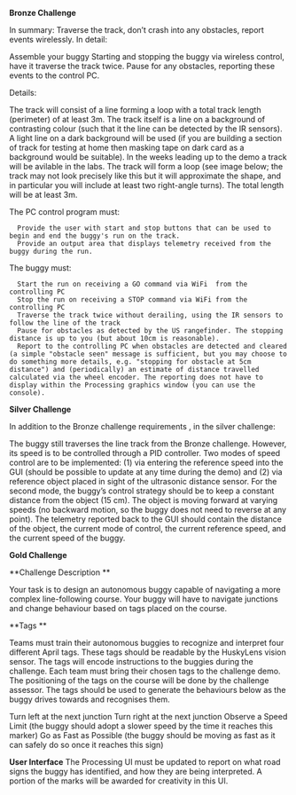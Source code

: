 **Bronze Challenge**

In summary: Traverse the track, don’t crash into any obstacles, report events wirelessly.​
In detail:

   Assemble your buggy
   Starting and stopping the buggy via wireless control, have it traverse the track twice. Pause for any obstacles, reporting these events to the control PC.
   
Details:

   The track will consist of a line forming a loop with a total track length (perimeter) of at least 3m. 
      The track itself is a line on a background of contrasting colour (such that it the line can be detected by the IR sensors). A light line on a dark background will be used (if you are building a section of         track for testing at home then masking tape on dark card as a background would be suitable). In the weeks leading up to the demo a track will be avilable in the labs.
      The track will form a loop (see image below; the track may not look precisely like this but it will approximate the shape, and in particular you will include at least two right-angle turns). The total             length will be at least 3m.

   The PC control program must:
   
      Provide the user with start and stop buttons that can be used to begin and end the buggy's run on the track.
      Provide an output area that displays telemetry received from the buggy during the run. 
      
   The buggy must:
   
      Start the run on receiving a GO command via WiFi  from the controlling PC
      Stop the run on receiving a STOP command via WiFi from the controlling PC
      Traverse the track twice without derailing, using the IR sensors to follow the line of the track
      Pause for obstacles as detected by the US rangefinder. The stopping distance is up to you (but about 10cm is reasonable).
      Report to the controlling PC when obstacles are detected and cleared (a simple "obstacle seen" message is sufficient, but you may choose to do something more details, e.g. "stopping for obstacle at 5cm            distance") and (periodically) an estimate of distance travelled calculated via the wheel encoder. The reporting does not have to display within the Processing graphics window (you can use the console).

**Silver Challenge**

In addition to the Bronze challenge requirements , in the silver challenge:  

The buggy still traverses the line track from the Bronze challenge. However, its speed is to be controlled through a PID controller. Two modes of speed control are to be implemented: (1) via entering the reference speed into the GUI (should be possible to update at any time during the demo) and (2) via reference object placed in sight of the ultrasonic distance sensor. For the second mode, the buggy’s control strategy should be to keep a constant distance from the object (15 cm). The object is moving forward at varying speeds (no backward motion, so the buggy does not need to reverse at any point). The telemetry reported back to the GUI should contain the distance of the object, the current mode of control, the current reference speed, and the current speed of the buggy.

**Gold Challenge**

**Challenge Description **

Your task is to design an autonomous buggy capable of navigating a more complex line-following course. Your buggy will have to navigate junctions and change behaviour based on tags placed on the course. 

**Tags **

Teams must train their autonomous buggies to recognize and interpret four different April tags. These tags should be readable by the HuskyLens vision sensor. The tags will encode instructions to the buggies during the challenge. Each team must bring their chosen tags to the challenge demo. The positioning of the tags on the course will be done by the challenge assessor. The tags should be used to generate the behaviours below as the buggy drives towards and recognises them. 
 
   Turn left at the next junction 
   Turn right at the next junction 
   Observe a Speed Limit (the buggy should adopt a slower speed by the time it reaches this marker) 
   Go as Fast as Possible (the buggy should be moving as fast as it can safely do so once it reaches this sign) 
   
**User Interface** 
The Processing UI must be updated to report on what road signs the buggy has identified, and how they are being interpreted. A portion of the marks will be awarded for creativity in this UI. 
